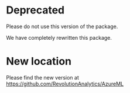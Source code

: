 # Deprecated

Please do not use this version of the package.

We have completely rewritten this package.

# New location

Please find the new version at https://github.com/RevolutionAnalytics/AzureML
